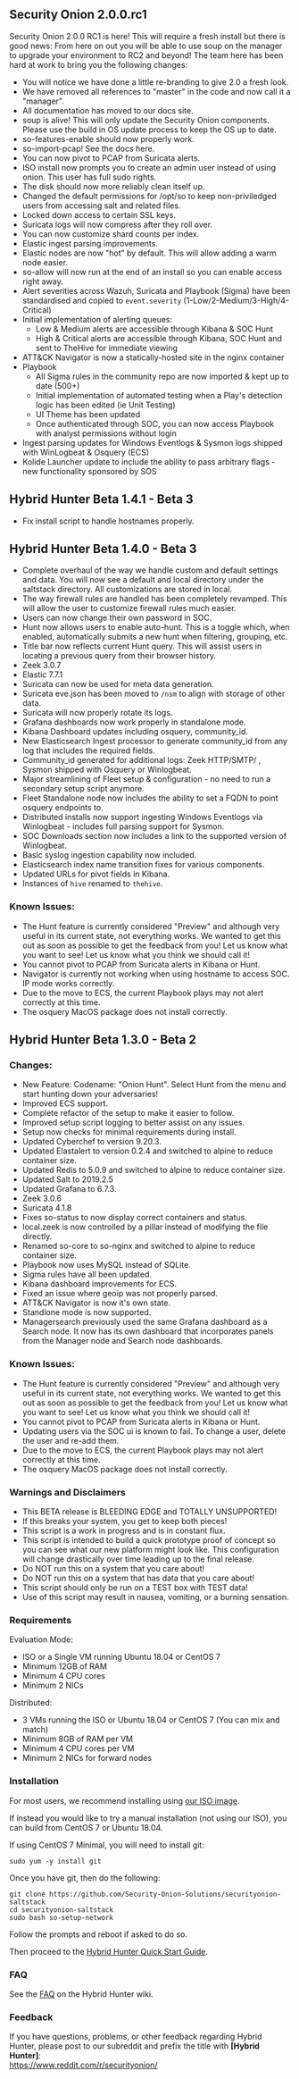 ## Security Onion 2.0.0.rc1

Security Onion 2.0.0 RC1 is here! This will require a fresh install but there is good news: From here on out you will be able to use soup on the manager to upgrade your environment to RC2 and beyond! The team here has been hard at work to bring you the following changes:

- You will notice we have done a little re-branding to give 2.0 a fresh look.
- We have removed all references to "master" in the code and now call it a "manager".
- All documentation has moved to our docs site.
- soup is alive! This will only update the Security Onion components. Please use the build in OS update process to keep the OS up to date.
- so-features-enable should now properly work. 
- so-import-pcap! See the docs here.
- You can now pivot to PCAP from Suricata alerts.
- ISO install now prompts you to create an admin user instead of using onion. This user has full sudo rights.
- The disk should now more reliably clean itself up.
- Changed the default permissions for /opt/so to keep non-priviledged users from accessing salt and related files.
- Locked down access to certain SSL keys.
- Suricata logs will now compress after they roll over.
- You can now customize shard counts per index.
- Elastic ingest parsing improvements.
- Elastic nodes are now "hot" by default. This will allow adding a warm node easier.
- so-allow will now run at the end of an install so you can enable access right away.
- Alert severities across Wazuh, Suricata and Playbook (Sigma) have been standardised and copied to `event.severity` (1-Low/2-Medium/3-High/4-Critical)
- Initial implementation of alerting queues:
  - Low & Medium alerts are accessible through Kibana & SOC Hunt
  - High & Critical alerts are accessible through Kibana, SOC Hunt and sent to TheHive for immediate viewing
- ATT&CK Navigator is now a statically-hosted site in the nginx container
- Playbook
  - All Sigma rules in the community repo are now imported & kept up to date (500+)
  - Initial implementation of automated testing when a Play's detection logic has been edited (ie Unit Testing)
  - UI Theme has been updated
  - Once authenticated through SOC, you can now access Playbook with analyst permissions without login
- Ingest parsing updates for Windows Eventlogs & Sysmon logs shipped with WinLogbeat & Osquery (ECS)
- Kolide Launcher update to include the ability to pass arbitrary flags - new functionality sponsored by SOS


## Hybrid Hunter Beta 1.4.1 - Beta 3

- Fix install script to handle hostnames properly.


## Hybrid Hunter Beta 1.4.0 - Beta 3

- Complete overhaul of the way we handle custom and default settings and data. You will now see a default and local directory under the saltstack directory. All customizations are stored in local.
- The way firewall rules are handled has been completely revamped. This will allow the user to customize firewall rules much easier. 
- Users can now change their own password in SOC.
- Hunt now allows users to enable auto-hunt. This is a toggle which, when enabled, automatically submits a new hunt when filtering, grouping, etc.
- Title bar now reflects current Hunt query. This will assist users in locating a previous query from their browser history.
- Zeek 3.0.7
- Elastic 7.7.1
- Suricata can now be used for meta data generation.
- Suricata eve.json has been moved to `/nsm` to align with storage of other data.
- Suricata will now properly rotate its logs.
- Grafana dashboards now work properly in standalone mode.
- Kibana Dashboard updates including osquery, community_id.  
- New Elasticsearch Ingest processor to generate community_id from any log that includes the required fields.  
- Community_id generated for additional logs: Zeek HTTP/SMTP/ , Sysmon shipped with Osquery or Winlogbeat.  
- Major streamlining of Fleet setup & configuration - no need to run a secondary setup script anymore. 
- Fleet Standalone node now includes the ability to set a FQDN to point osquery endpoints to. 
- Distributed installs now support ingesting Windows Eventlogs via Winlogbeat - includes full parsing support for Sysmon.
- SOC Downloads section now includes a link to the supported version of Winlogbeat.     
- Basic syslog ingestion capability now included.
- Elasticsearch index name transition fixes for various components.
- Updated URLs for pivot fields in Kibana.
- Instances of `hive` renamed to `thehive`. 
 
### Known Issues:

- The Hunt feature is currently considered "Preview" and although very useful in its current state, not everything works. We wanted to get this out as soon as possible to get the feedback from you! Let us know what you want to see! Let us know what you think we should call it!
- You cannot pivot to PCAP from Suricata alerts in Kibana or Hunt.
- Navigator is currently not working when using hostname to access SOC. IP mode works correctly.
- Due to the move to ECS, the current Playbook plays may not alert correctly at this time.
- The osquery MacOS package does not install correctly.


## Hybrid Hunter Beta 1.3.0 - Beta 2

### Changes:

- New Feature: Codename: "Onion Hunt". Select Hunt from the menu and start hunting down your adversaries! 
- Improved ECS support.
- Complete refactor of the setup to make it easier to follow.
- Improved setup script logging to better assist on any issues.
- Setup now checks for minimal requirements during install.
- Updated Cyberchef to version 9.20.3.
- Updated Elastalert to version 0.2.4 and switched to alpine to reduce container size.
- Updated Redis to 5.0.9 and switched to alpine to reduce container size.
- Updated Salt to 2019.2.5
- Updated Grafana to 6.7.3.
- Zeek 3.0.6
- Suricata 4.1.8
- Fixes so-status to now display correct containers and status.
- local.zeek is now controlled by a pillar instead of modifying the file directly.
- Renamed so-core to so-nginx and switched to alpine to reduce container size.
- Playbook now uses MySQL instead of SQLite.
- Sigma rules have all been updated.
- Kibana dashboard improvements for ECS.
- Fixed an issue where geoip was not properly parsed.
- ATT&CK Navigator is now it's own state.
- Standlone mode is now supported.
- Managersearch previously used the same Grafana dashboard as a Search node. It now has its own dashboard that incorporates panels from the Manager node and Search node dashboards.
 
### Known Issues:

- The Hunt feature is currently considered "Preview" and although very useful in its current state, not everything works. We wanted to get this out as soon as possible to get the feedback from you! Let us know what you want to see! Let us know what you think we should call it!
- You cannot pivot to PCAP from Suricata alerts in Kibana or Hunt.
- Updating users via the SOC ui is known to fail. To change a user, delete the user and re-add them. 
- Due to the move to ECS, the current Playbook plays may not alert correctly at this time.
- The osquery MacOS package does not install correctly.

### Warnings and Disclaimers

- This BETA release is BLEEDING EDGE and TOTALLY UNSUPPORTED!  
- If this breaks your system, you get to keep both pieces!  
- This script is a work in progress and is in constant flux.  
- This script is intended to build a quick prototype proof of concept so you can see what our new platform might look like.  This configuration will change drastically over time leading up to the final release.  
- Do NOT run this on a system that you care about!  
- Do NOT run this on a system that has data that you care about!  
- This script should only be run on a TEST box with TEST data!  
- Use of this script may result in nausea, vomiting, or a burning sensation.  

### Requirements

Evaluation Mode:

- ISO or a Single VM running Ubuntu 18.04 or CentOS 7
- Minimum 12GB of RAM
- Minimum 4 CPU cores
- Minimum 2 NICs

Distributed:

- 3 VMs running the ISO or Ubuntu 18.04 or CentOS 7 (You can mix and match)
- Minimum 8GB of RAM per VM
- Minimum 4 CPU cores per VM
- Minimum 2 NICs for forward nodes

### Installation

For most users, we recommend installing using [our ISO image](https://github.com/Security-Onion-Solutions/securityonion-saltstack/wiki/ISO).

If instead you would like to try a manual installation (not using our ISO), you can build from CentOS 7 or Ubuntu 18.04.

If using CentOS 7 Minimal, you will need to install git:

```sudo yum -y install git```

Once you have git, then do the following:

```
git clone https://github.com/Security-Onion-Solutions/securityonion-saltstack
cd securityonion-saltstack
sudo bash so-setup-network
```

Follow the prompts and reboot if asked to do so.

Then proceed to the [Hybrid Hunter Quick Start Guide](https://github.com/Security-Onion-Solutions/securityonion-saltstack/wiki/Hybrid-Hunter-Quick-Start-Guide).

### FAQ
See the [FAQ](https://github.com/Security-Onion-Solutions/securityonion-saltstack/wiki/FAQ) on the Hybrid Hunter wiki.

### Feedback
If you have questions, problems, or other feedback regarding Hybrid Hunter, please post to our subreddit and prefix the title with **[Hybrid Hunter]**:<br>
https://www.reddit.com/r/securityonion/

